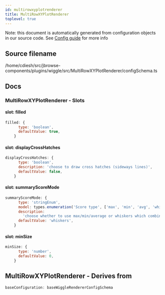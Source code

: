 ```yaml
---
id: multirowxyplotrenderer
title: MultiRowXYPlotRenderer
toplevel: true
---
```


Note: this document is automatically generated from configuration objects in our
source code. See [Config guide](/docs/config_guide) for more info

## Source filename

/home/cdiesh/src/jbrowse-components/plugins/wiggle/src/MultiRowXYPlotRenderer/configSchema.ts

## Docs

### MultiRowXYPlotRenderer - Slots

#### slot: filled

```js
filled: {
      type: 'boolean',
      defaultValue: true,
    }
```

#### slot: displayCrossHatches

```js
displayCrossHatches: {
      type: 'boolean',
      description: 'choose to draw cross hatches (sideways lines)',
      defaultValue: false,
    }
```

#### slot: summaryScoreMode

```js
summaryScoreMode: {
      type: 'stringEnum',
      model: types.enumeration('Score type', ['max', 'min', 'avg', 'whiskers']),
      description:
        'choose whether to use max/min/average or whiskers which combines all three into the same rendering',
      defaultValue: 'whiskers',
    }
```

#### slot: minSize

```js
minSize: {
      type: 'number',
      defaultValue: 0,
    }
```

## MultiRowXYPlotRenderer - Derives from

```js
baseConfiguration: baseWiggleRendererConfigSchema
```
